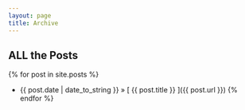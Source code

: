 ```yaml
---
layout: page
title: Archive
---
```


## ALL the Posts

{% for post in site.posts %}
  * {{ post.date | date_to_string }} &raquo; [ {{ post.title }} ]({{ post.url }})
{% endfor %}